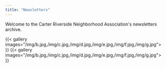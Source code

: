 ```yaml
---
title: "Newsletters"
---
```


Welcome to the Carter Riverside Neighborhood Association's newsletters archive.

{{< gallery images="/img/b.jpg,/img/c.jpg,/img/d.jpg,/img/e.jpg,/img/f.jpg,/img/g.jpg">}}
{{< gallery images="/img/b.jpg,/img/c.jpg,/img/d.jpg,/img/e.jpg,/img/f.jpg,/img/g.jpg">}}